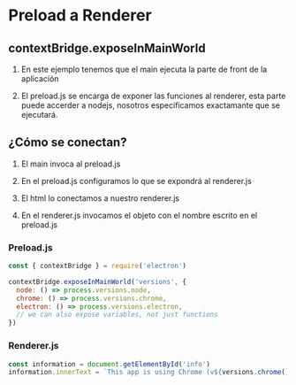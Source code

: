 # Preload a Renderer 

## contextBridge.exposeInMainWorld

1) En este ejemplo tenemos que el main ejecuta la parte de front de la aplicación

2) El preload.js se encarga de exponer las funciones al renderer, esta parte puede accerder a nodejs, nosotros especificamos exactamante que se ejecutará.

## ¿Cómo se conectan?

1) El main invoca al preload.js 

2) En el preload.js configuramos lo que se expondrá al renderer.js

3) El html lo conectamos a nuestro renderer.js

4) En el renderer.js invocamos el objeto con el nombre escrito en el preload.js 

 ### Preload.js
```Javascript
const { contextBridge } = require('electron')

contextBridge.exposeInMainWorld('versions', {
  node: () => process.versions.node,
  chrome: () => process.versions.chrome,
  electron: () => process.versions.electron,
  // we can also expose variables, not just functions
})
```
### Renderer.js
``` JavaScript
const information = document.getElementById('info')
information.innerText = `This app is using Chrome (v${versions.chrome()}), Node.js (v${versions.node()}), and Electron (v${versions.electron()})`
```
